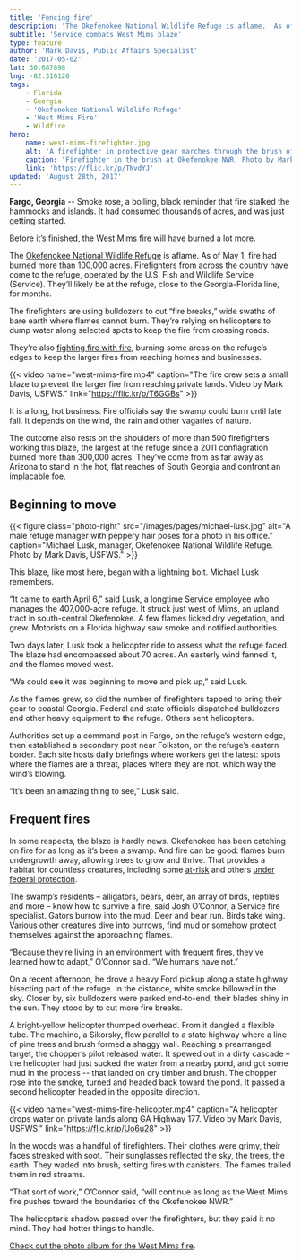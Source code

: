 ```yaml
---
title: 'Fencing fire'
description: 'The Okefenokee National Wildlife Refuge is aflame.  As of Monday, May 1, fire had burned more than 100,000 acres. Firefighters from across the country have come to the refuge, operated by the U.S. Fish and Wildlife Service. They’ll likely be at the refuge, close to the Georgia-Florida line, for months.'
subtitle: 'Service combats West Mims blaze'
type: feature
author: 'Mark Davis, Public Affairs Specialist'
date: '2017-05-02'
lat: 30.687898
lng: -82.316126
tags:
    - Florida
    - Georgia
    - 'Okefenokee National Wildlife Refuge'
    - 'West Mims Fire'
    - Wildfire
hero:
    name: west-mims-firefighter.jpg
    alt: 'A firefighter in protective gear marches through the brush of a pine forest.'
    caption: 'Firefighter in the brush at Okefenokee NWR. Photo by Mark Davis, USFWS.'
    link: 'https://flic.kr/p/TNvdYJ'
updated: 'August 28th, 2017'
---
```


**Fargo, Georgia** -- Smoke rose, a boiling, black reminder that fire stalked the hammocks and islands. It had consumed thousands of acres, and was just getting started.

Before it’s finished, the [West Mims fire](/tags/west-mims-fire) will have burned a lot more.

The [Okefenokee National Wildlife Refuge](https://www.fws.gov/refuge/okefenokee/) is aflame.  As of May 1, fire had burned more than 100,000 acres. Firefighters from across the country have come to the refuge, operated by the U.S. Fish and Wildlife Service (Service). They’ll likely be at the refuge, close to the Georgia-Florida line, for months.

The firefighters are using bulldozers to cut “fire breaks,” wide swaths of bare earth where flames cannot burn. They’re relying on helicopters to dump water along selected spots to keep the fire from crossing roads.

They’re also [fighting fire with fire](/our-services/fire), burning some areas on the refuge’s edges to keep the larger fires from reaching homes and businesses.

{{< video name="west-mims-fire.mp4" caption="The fire crew sets a small blaze to prevent the larger fire from reaching private lands. Video by Mark Davis, USFWS." link="https://flic.kr/p/T6GGBs" >}}

It is a long, hot business. Fire officials say the swamp could burn until late fall. It depends on the wind, the rain and other vagaries of nature.

The outcome also rests on the shoulders of more than 500 firefighters working this blaze, the largest at the refuge since a 2011 conflagration burned more than 300,000 acres. They’ve come from as far away as Arizona to stand in the hot, flat reaches of South Georgia and confront an implacable foe.

## Beginning to move

{{< figure class="photo-right" src="/images/pages/michael-lusk.jpg" alt="A male refuge manager with peppery hair poses for a photo in his office." caption="Michael Lusk, manager, Okefenokee National Wildlife Refuge. Photo by Mark Davis, USFWS." >}}

This blaze, like most here, began with a lightning bolt. Michael Lusk remembers.

“It came to earth April 6,” said Lusk, a longtime Service employee who manages the 407,000-acre refuge. It struck just west of Mims, an upland tract in south-central Okefenokee. A few flames licked dry vegetation, and grew. Motorists on a Florida highway saw smoke and notified authorities.

Two days later, Lusk took a helicopter ride to assess what the refuge faced. The blaze had encompassed about 70 acres. An easterly wind fanned it, and the flames moved west.

“We could see it was beginning to move and pick up,” said Lusk.

As the flames grew, so did the number of firefighters tapped to bring their gear to coastal Georgia. Federal and state officials dispatched bulldozers and other heavy equipment to the refuge. Others sent helicopters.

Authorities set up a command post in Fargo, on the refuge’s western edge, then established a secondary post near Folkston, on the refuge’s eastern border. Each site hosts daily briefings where workers get the latest: spots where the flames are a threat, places where they are not, which way the wind’s blowing.

“It’s been an amazing thing to see,” Lusk said.

## Frequent fires

In some respects, the blaze is hardly news. Okefenokee has been catching on fire for as long as it’s been a swamp. And fire can be good: flames burn undergrowth away, allowing trees to grow and thrive. That provides a habitat for countless creatures, including some [at-risk](/endangered-species-act/at-risk-species) and others [under federal protection](/endangered-species-act).

The swamp’s residents – alligators, bears, deer, an array of birds, reptiles and more – know how to survive a fire, said Josh O’Connor, a Service fire specialist. Gators burrow into the mud. Deer and bear run. Birds take wing. Various other creatures dive into burrows, find mud or somehow protect themselves against the approaching flames.

“Because they’re living in an environment with frequent fires, they’ve learned how to adapt,” O’Connor said. “We humans have not.”

On a recent afternoon, he drove a heavy Ford pickup along a state highway bisecting part of the refuge. In the distance, white smoke billowed in the sky. Closer by, six bulldozers were parked end-to-end, their blades shiny in the sun. They stood by to cut more fire breaks.

A bright-yellow helicopter thumped overhead. From it dangled a flexible tube. The machine, a Sikorsky, flew parallel to a state highway where a line of pine trees and brush formed a shaggy wall. Reaching a prearranged target, the chopper’s pilot released water. It spewed out in a dirty cascade – the helicopter had just sucked the water from a nearby pond, and got some mud in the process --  that landed on dry timber and brush. The chopper rose into the smoke, turned and headed back toward the pond.  It passed a second helicopter headed in the opposite direction.

{{< video name="west-mims-fire-helicopter.mp4" caption="A helicopter drops water on private lands along GA Highway 177. Video by Mark Davis, USFWS." link="https://flic.kr/p/Uo6u28" >}}

In the woods was a handful of firefighters. Their clothes were grimy, their faces streaked with soot. Their sunglasses reflected the sky, the trees, the earth. They waded into brush, setting fires with canisters. The flames trailed them in red streams.

“That sort of work,” O’Connor said, “will continue as long as the West Mims fire pushes toward the boundaries of the Okefenokee NWR.”

The helicopter’s shadow passed over the firefighters, but they paid it no mind. They had hotter things to handle.

[Check out the photo album for the West Mims fire](https://flic.kr/s/aHskYNQwMb).
